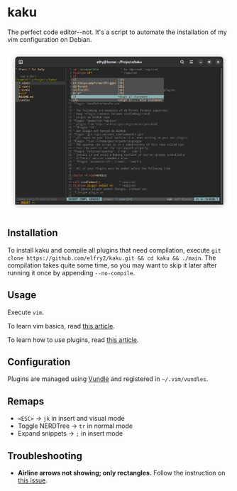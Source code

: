 # kaku
The perfect code editor--not. It's a script to automate the installation of my vim configuration on Debian.

![A screenshot of the latest version](screenshots/Screenshot%20from%202023-12-18%2001-01-29.png "A screenshot of the latest version")

## Installation
To install kaku and compile all plugins that need compilation, execute ```git clone https://github.com/elfry2/kaku.git && cd kaku && ./main```. The compilation takes quite some time, so you may want to skip it later after running it once by appending ```--no-compile```.

## Usage
Execute ```vim```.

To learn vim basics, read [this article](https://www.linuxfoundation.org/blog/blog/classic-sysadmin-vim-101-a-beginners-guide-to-vim).

To learn how to use plugins, read [this article](https://opensource.com/article/20/2/how-install-vim-plugins).

## Configuration
Plugins are managed using [Vundle](https://github.com/VundleVim/Vundle.vim) and registered in ```~/.vim/vundles```.

## Remaps 
- ```<ESC>``` -> ```jk``` in insert and visual mode
- Toggle NERDTree -> ```tr``` in normal mode
- Expand snippets -> ```;``` in insert mode

## Troubleshooting
- **Airline arrows not showing; only rectangles.** Follow the instruction on [this issue](https://github.com/vim-airline/vim-airline/issues/1688).
